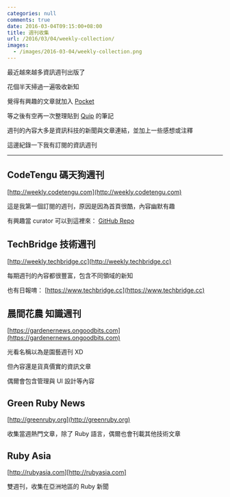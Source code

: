 ```yaml
---
categories: null
comments: true
date: 2016-03-04T09:15:00+08:00
title: 週刊收集
url: /2016/03/04/weekly-collection/
images:
  - /images/2016-03-04/weekly-collection.png
---
```


最近越來越多資訊週刊出版了

花個半天掃過一遍吸收新知

覺得有興趣的文章就加入 [Pocket](https://getpocket.com/)

等之後有空再一次整理貼到 [Quip](https://quip.com) 的筆記

週刊的內容大多是資訊科技的新聞與文章連結，並加上一些感想或注釋

這邊紀錄一下我有訂閱的資訊週刊

----

## CodeTengu 碼天狗週刊

[http://weekly.codetengu.com](http://weekly.codetengu.com)

這是我第一個訂閱的週刊，原因是因為首頁很酷，內容幽默有趣

有興趣當 curator 可以到這裡來： [GitHub Repo](https://github.com/CodeTengu/headquarters)

## TechBridge 技術週刊

[http://weekly.techbridge.cc](http://weekly.techbridge.cc)

每期週刊的內容都很豐富，包含不同領域的新知

也有日報唷： [https://www.techbridge.cc](https://www.techbridge.cc)

## 晨間花農 知識週刊

[https://gardenernews.ongoodbits.com](https://gardenernews.ongoodbits.com)

光看名稱以為是園藝週刊 XD

但內容還是貨真價實的資訊文章

偶爾會包含管理與 UI 設計等內容

## Green Ruby News

[http://greenruby.org](http://greenruby.org)

收集當週熱門文章，除了 Ruby 語言，偶爾也會刊載其他技術文章

## Ruby Asia

[http://rubyasia.com][http://rubyasia.com]

雙週刊，收集在亞洲地區的 Ruby 新聞
